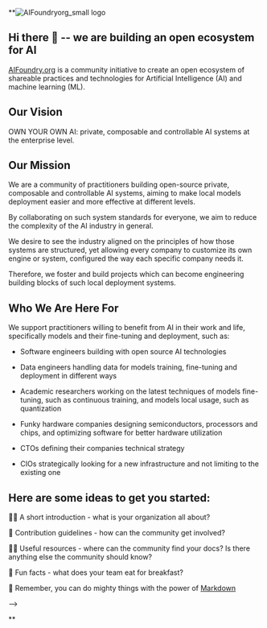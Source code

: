 **![AIFoundryorg_small logo](https://github.com/user-attachments/assets/78eb0675-6b19-4c98-8ee6-0e49a276d035)



## Hi there 👋 -- we are building an open ecosystem for AI

[AIFoundry.org](AIFoundry.org) is a community initiative to create an open ecosystem of shareable practices and technologies for Artificial Intelligence (AI) and machine learning (ML).  



## Our Vision

OWN YOUR OWN AI: private, composable and controllable AI systems at the enterprise level. 



## Our Mission

We are a community of practitioners building open-source private, composable and controllable AI systems, aiming to make local models deployment easier and more effective at different levels.

By collaborating on such system standards for everyone, we aim to reduce the complexity of the AI industry in general. 

We desire to see the industry aligned on the principles of how those systems are structured, yet allowing every company to customize its own engine or system, configured the way each specific company needs it. 

Therefore, we foster and build projects which can become engineering building blocks of such local deployment systems.



## Who We Are Here For

We support practitioners willing to benefit from AI in their work and life, specifically models and their fine-tuning and deployment, such as:

- Software engineers building with open source AI technologies

- Data engineers handling data for models training, fine-tuning and deployment in different ways

- Academic researchers working on the latest techniques of models fine-tuning, such as continuous training, and models local usage, such as quantization

- Funky hardware companies designing semiconductors, processors and chips, and optimizing software for better hardware utilization

- CTOs defining their companies technical strategy

- CIOs strategically looking for a new infrastructure and not limiting to the existing one



## Here are some ideas to get you started:

🙋‍♀️ A short introduction - what is your organization all about?

🌈 Contribution guidelines - how can the community get involved?

👩‍💻 Useful resources - where can the community find your docs? Is there anything else the community should know?

🍿 Fun facts - what does your team eat for breakfast?

🧙 Remember, you can do mighty things with the power of [Markdown](https://docs.github.com/github/writing-on-github/getting-started-with-writing-and-formatting-on-github/basic-writing-and-formatting-syntax)

-->

**

